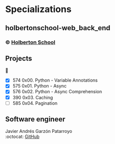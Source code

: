 # Specializations
## holbertonschool-web_back_end
### :copyright: **[Holberton School](https://www.holbertonschool.com/)**

## Projects
:open_file_folder:
* [x] 574 0x00. Python - Variable Annotations
* [x] 575 0x01. Python - Async
* [x] 576 0x02. Python - Async Comprehension
* [x] 390 0x03. Caching
* [ ] 585 0x04. Pagination

## Software engineer
Javier Andrés Garzón Patarroyo  
:octocat: [GitHub](https://github.com/javierandresgp/)
